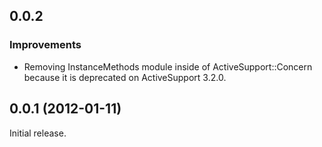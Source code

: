 ## 0.0.2

### Improvements

* Removing InstanceMethods module inside of ActiveSupport::Concern because it is deprecated on ActiveSupport 3.2.0.

## 0.0.1 (2012-01-11)

Initial release.
